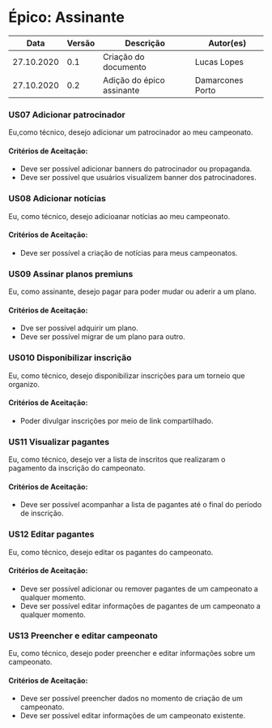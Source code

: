 # Épico: Assinante

<table class="table table-striped border">
    <thead>
        <th>Data</th> 
        <th>Versão </th> 
        <th>Descrição</th> 
        <th>Autor(es)</th>
    </thead>
    <tbody>
        <tr>
            <td> 27.10.2020 </td>
            <td>  0.1   </td>
            <td> Criação do documento</td>
            <td> Lucas Lopes </td>
        </tr>
        <tr>
            <td> 27.10.2020 </td>
            <td>  0.2   </td>
            <td> Adição do épico assinante</td>
            <td> Damarcones Porto </td>
    </tbody>
</table>

### US07 Adicionar patrocinador
Eu,como técnico, desejo adicionar um patrocinador ao meu campeonato.

#### Critérios de Aceitação:
- Deve ser possível adicionar banners do patrocinador ou propaganda.
- Deve ser possível que usuários visualizem banner dos patrocinadores.  

### US08 Adicionar notícias
Eu, como técnico, desejo adicioanar notícias ao meu campeonato.

#### Critérios de Aceitação:
- Deve ser possível a criação de notícias para meus campeonatos.

### US09 Assinar planos premiuns
Eu, como assinante, desejo pagar para poder mudar ou aderir a um plano. 

#### Critérios de Aceitação:
- Dve ser possível adquirir um plano.
- Deve ser possível migrar de um plano para outro.

### US010 Disponibilizar inscrição
Eu, como técnico, desejo disponibilizar inscrições para um torneio que organizo. 

#### Critérios de Aceitação:
- Poder divulgar inscrições por meio de link compartilhado.

### US11 Visualizar pagantes
Eu, como técnico, desejo ver a lista de inscritos que realizaram o pagamento da inscrição do campeonato.

#### Critérios de Aceitação:
- Deve ser possível acompanhar a lista de pagantes até o final do período de inscrição.

### US12 Editar pagantes 
Eu, como técnico, desejo editar os pagantes do campeonato.

#### Critérios de Aceitação:
- Deve ser possível adicionar ou remover pagantes de um campeonato a qualquer momento.
- Deve ser possível editar informações de pagantes de um campeonato a qualquer momento. 

### US13 Preencher e editar campeonato
Eu, como técnico, desejo poder preencher e editar informações sobre um campeonato.

#### Critérios de Aceitação:
- Deve ser possível preencher dados no momento de criação de um campeonato.
- Deve ser possível editar informações de um campeonato existente.